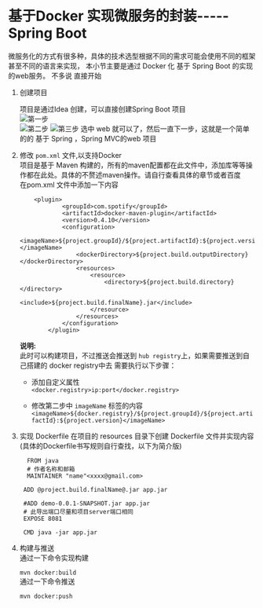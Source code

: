 # 基于Docker 实现微服务的封装-----Spring Boot  
微服务化的方式有很多种，具体的技术选型根据不同的需求可能会使用不同的框架甚至不同的语言来实现， 本小节主要是通过 Docker  化 基于 Spring Boot 的实现的web服务。 不多说 直接开始  

1. 创建项目    

    项目是通过Idea 创建，可以直接创建Spring Boot 项目  
    ![第一步](http://omy43wh36.bkt.clouddn.com/Snip20171108_2.png)     
    ![第二步](http://omy43wh36.bkt.clouddn.com/Snip20171108_3.png)
    ![第三步](http://omy43wh36.bkt.clouddn.com/Snip20171108_4.png)
    选中 web 就可以了，然后一直下一步，这就是一个简单的的 基于 Spring ，Spring MVC的web 项目    

2. 修改 `pom.xml` 文件,以支持Docker  
    项目是基于 Maven 构建的，所有的maven配置都在此文件中，添加库等等操作都在此处。具体的不赘述maven操作。请自行查看具体的章节或者百度    
    在pom.xml 文件中添加一下内容   
    
    ~~~
      	<plugin>
				<groupId>com.spotify</groupId>
				<artifactId>docker-maven-plugin</artifactId>
				<version>0.4.10</version>
				<configuration>
					<imageName>${project.groupId}/${project.artifactId}:${project.version}</imageName>
					<dockerDirectory>${project.build.outputDirectory}</dockerDirectory>
					<resources>
						<resource>
							<directory>${project.build.directory}</directory>
							<include>${project.build.finalName}.jar</include>
						</resource>
					</resources>
				</configuration>
			</plugin>      
    
    ~~~  
    
   __说明:__   
   此时可以构建项目，不过推送会推送到 `hub registry`上，如果需要推送到自己搭建的 docker registry中去 需要执行以下步骤：  
   * 添加自定义属性   
      `<docker.registry>ip:port</docker.registry>`  
     
   * 修改第二步中 `imageName` 标签的内容
     `<imageName>${docker.registry}/${project.groupId}/${project.artifactId}:${project.version}</imageName>
`  

3. 实现 Dockerfile 
   在项目的 resources 目录下创建 Dockerfile 文件并实现内容(具体的Dockerfile书写规则自行查找，以下为简介版) 
   
   
   ~~~
     FROM java
     # 作者名称和邮箱
     MAINTAINER "name"<xxxx@gmail.com>

    ADD @project.build.finalName@.jar app.jar

    #ADD demo-0.0.1-SNAPSHOT.jar app.jar
    # 此导出端口尽量和项目server端口相同
    EXPOSE 8081

    CMD java -jar app.jar
   ~~~

4. 构建与推送  
   通过一下命令实现构建  
   
   `mvn docker:build`  
   通过一下命令推送    
   
   `mvn docker:push`
   
   

    

